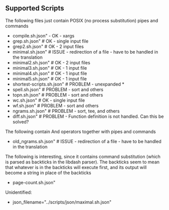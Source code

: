 ## Supported Scripts

The following files just contain POSIX (no process substitution) pipes
and commands

- compile.sh.json" - OK - xargs
- grep.sh.json" # OK - single input file
- grep2.sh.json" # OK - 2 input files
- minimal.sh.json" # ISSUE - redirection of a file - have to be handled in the translation
- minimal2.sh.json" # OK - 2 input files
- minimal3.sh.json" # OK - 1 input file
- minimal4.sh.json" # OK - 1 input file
- minimal5.sh.json" # OK - 1 input file
- shortest-scripts.sh.json" # PROBLEM - unexpanded *
- spell.sh.json" # PROBLEM - sort and others
- topn.sh.json" # PROBLEM - sort and others
- wc.sh.json" # OK - single input file
- wf.sh.json" # PROBLEM - sort and others
- ngrams.sh.json" # PROBLEM - sort, tee, and others
- diff.sh.json" # PROBLEM - Function definition is not handled. Can this be solved?

The following contain And operators together with pipes and commands

- old_ngrams.sh.json" # ISSUE - redirection of a file - have to be handled in the translation

The following is interesting, since it contains command substitution
(which is parsed as backticks in the libdash parser). The backticks
seem to mean that whatever is in the backticks will execute first, and
its output will become a string in place of the backticks

- page-count.sh.json"

Unidentified:

- json_filename="../scripts/json/maximal.sh.json"
